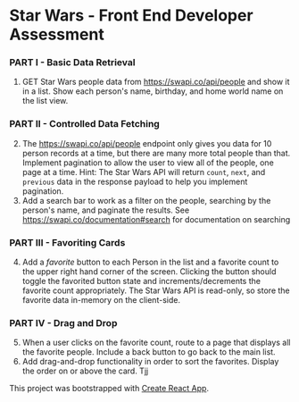 # Star Wars - Front End Developer Assessment

### PART I - Basic Data Retrieval

1. GET Star Wars people data from https://swapi.co/api/people and show it in a list. Show each person's name, birthday, and home world name on the list view.

### PART II - Controlled Data Fetching

2. The https://swapi.co/api/people endpoint only gives you data for 10 person records at a time, but there are many more total people than that. Implement pagination to allow the user to view all of the people, one page at a time. Hint: The Star Wars API will return `count`, `next`, and `previous` data in the response payload to help you implement pagination.
3. Add a search bar to work as a filter on the people, searching by the person's name, and paginate the results. See https://swapi.co/documentation#search for documentation on searching

### PART III - Favoriting Cards

4. Add a _favorite_ button to each Person in the list and a favorite count to the upper right hand corner of the screen. Clicking the button should toggle the favorited button state and increments/decrements the favorite count appropriately. The Star Wars API is read-only, so store the favorite data in-memory on the client-side.

### PART IV - Drag and Drop

5. When a user clicks on the favorite count, route to a page that displays all the favorite people. Include a back button to go back to the main list.
6. Add drag-and-drop functionality in order to sort the favorites. Display the order on or above the card. Tjj

This project was bootstrapped with [Create React App](https://github.com/facebook/create-react-app).
